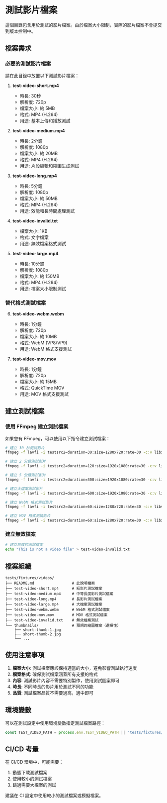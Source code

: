 # 測試影片檔案

這個目錄包含用於測試的影片檔案。由於檔案大小限制，實際的影片檔案不會提交到版本控制中。

## 檔案需求

### 必要的測試影片檔案

請在此目錄中放置以下測試影片檔案：

1. **test-video-short.mp4**
   - 時長: 30秒
   - 解析度: 720p
   - 檔案大小: 約 5MB
   - 格式: MP4 (H.264)
   - 用途: 基本上傳和播放測試

2. **test-video-medium.mp4**
   - 時長: 2分鐘
   - 解析度: 1080p
   - 檔案大小: 約 20MB
   - 格式: MP4 (H.264)
   - 用途: 片段編輯和縮圖生成測試

3. **test-video-long.mp4**
   - 時長: 5分鐘
   - 解析度: 1080p
   - 檔案大小: 約 50MB
   - 格式: MP4 (H.264)
   - 用途: 效能和長時間處理測試

4. **test-video-invalid.txt**
   - 檔案大小: 1KB
   - 格式: 文字檔案
   - 用途: 無效檔案格式測試

5. **test-video-large.mp4**
   - 時長: 10分鐘
   - 解析度: 1080p
   - 檔案大小: 約 150MB
   - 格式: MP4 (H.264)
   - 用途: 檔案大小限制測試

### 替代格式測試檔案

6. **test-video-webm.webm**
   - 時長: 1分鐘
   - 解析度: 720p
   - 檔案大小: 約 10MB
   - 格式: WebM (VP8/VP9)
   - 用途: WebM 格式支援測試

7. **test-video-mov.mov**
   - 時長: 1分鐘
   - 解析度: 720p
   - 檔案大小: 約 15MB
   - 格式: QuickTime MOV
   - 用途: MOV 格式支援測試

## 建立測試檔案

### 使用 FFmpeg 建立測試檔案

如果您有 FFmpeg，可以使用以下指令建立測試檔案：

```bash
# 建立 30 秒測試影片
ffmpeg -f lavfi -i testsrc2=duration=30:size=1280x720:rate=30 -c:v libx264 -pix_fmt yuv420p test-video-short.mp4

# 建立 2 分鐘測試影片
ffmpeg -f lavfi -i testsrc2=duration=120:size=1920x1080:rate=30 -c:v libx264 -pix_fmt yuv420p test-video-medium.mp4

# 建立 5 分鐘測試影片
ffmpeg -f lavfi -i testsrc2=duration=300:size=1920x1080:rate=30 -c:v libx264 -pix_fmt yuv420p test-video-long.mp4

# 建立大檔案測試影片
ffmpeg -f lavfi -i testsrc2=duration=600:size=1920x1080:rate=30 -c:v libx264 -b:v 10M -pix_fmt yuv420p test-video-large.mp4

# 建立 WebM 格式測試影片
ffmpeg -f lavfi -i testsrc2=duration=60:size=1280x720:rate=30 -c:v libvpx-vp9 -pix_fmt yuv420p test-video-webm.webm

# 建立 MOV 格式測試影片
ffmpeg -f lavfi -i testsrc2=duration=60:size=1280x720:rate=30 -c:v libx264 -pix_fmt yuv420p test-video-mov.mov
```

### 建立無效檔案

```bash
# 建立無效的測試檔案
echo "This is not a video file" > test-video-invalid.txt
```

## 檔案組織

```
tests/fixtures/videos/
├── README.md                 # 此說明檔案
├── test-video-short.mp4      # 短影片測試檔案
├── test-video-medium.mp4     # 中等長度影片測試檔案
├── test-video-long.mp4       # 長影片測試檔案
├── test-video-large.mp4      # 大檔案測試檔案
├── test-video-webm.webm      # WebM 格式測試檔案
├── test-video-mov.mov        # MOV 格式測試檔案
├── test-video-invalid.txt    # 無效檔案測試
└── thumbnails/               # 預期的縮圖檔案（選擇性）
    ├── short-thumb-1.jpg
    ├── short-thumb-2.jpg
    └── ...
```

## 使用注意事項

1. **檔案大小**: 測試檔案應該保持適當的大小，避免影響測試執行速度
2. **檔案格式**: 確保測試檔案涵蓋所有支援的格式
3. **內容**: 測試影片內容不需要特別製作，使用測試圖案即可
4. **時長**: 不同時長的影片用於測試不同的功能
5. **品質**: 測試檔案品質不需要過高，適中即可

## 環境變數

可以在測試設定中使用環境變數指定測試檔案路徑：

```typescript
const TEST_VIDEO_PATH = process.env.TEST_VIDEO_PATH || 'tests/fixtures/videos';
```

## CI/CD 考量

在 CI/CD 環境中，可能需要：

1. 動態下載測試檔案
2. 使用較小的測試檔案
3. 跳過需要大檔案的測試

建議在 CI 設定中使用較小的測試檔案或模擬檔案。 